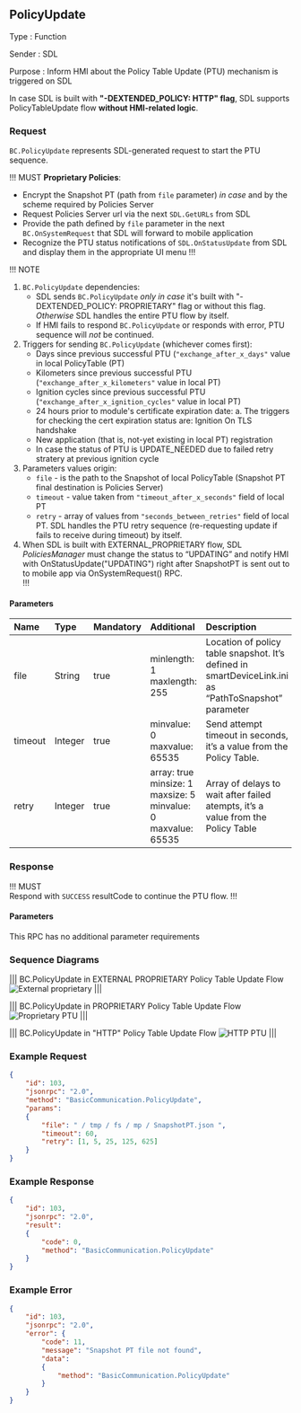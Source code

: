 ## PolicyUpdate

Type
: Function

Sender
: SDL

Purpose
: Inform HMI about the Policy Table Update (PTU) mechanism is triggered on SDL

In case SDL is built with **"-DEXTENDED_POLICY: HTTP" flag**, SDL supports PolicyTableUpdate flow **without HMI-related logic**. 
### Request
``BC.PolicyUpdate`` represents SDL-generated request to start the PTU sequence.

!!! MUST
**Proprietary Policies**:

* Encrypt the Snapshot PT (path from ``file`` parameter) _in case_ and by the scheme required by Policies Server
* Request Policies Server url via the next ``SDL.GetURLs`` from SDL
* Provide the path defined by ``file`` parameter in the next ``BC.OnSystemRequest`` that SDL will forward to mobile application
* Recognize the PTU status notifications of ``SDL.OnStatusUpdate`` from SDL and display them in the appropriate UI menu
!!!

!!! NOTE
1. ``BC.PolicyUpdate`` dependencies:
   * SDL sends ``BC.PolicyUpdate`` _only in case_ it's built with "-DEXTENDED_POLICY: PROPRIETARY" flag or without this flag. _Otherwise_ SDL handles the entire PTU flow by itself.
   * If HMI fails to respond ``BC.PolicyUpdate`` or responds with error, PTU sequence will _not_ be continued.  
2. Triggers for sending ``BC.PolicyUpdate`` (whichever comes first):
   * Days since previous successful PTU (``"exchange_after_x_days"`` value in local PolicyTable (PT)
   * Kilometers since previous successful PTU (``"exchange_after_x_kilometers"`` value in local PT)
   * Ignition cycles since previous successful PTU (``"exchange_after_x_ignition_cycles"`` value in local PT)
   * 24 hours prior to module's certificate expiration date:
a. The triggers for checking the cert expiration status are:
Ignition On
TLS handshake
   * New application (that is, not-yet existing in local PT) registration
   * In case the status of PTU is UPDATE_NEEDED due to failed retry stratery at previous ignition cycle
3. Parameters values origin:
   * ``file`` - is the path to the Snapshot of local PolicyTable (Snapshot PT final destination is Policies Server)
   * ``timeout`` - value taken from ``"timeout_after_x_seconds"`` field of local PT
   * ``retry`` - array of values from ``"seconds_between_retries"`` field of local PT. SDL handles the PTU retry sequence (re-requesting update if fails to receive during timeout) by itself.
4. When SDL  is built with EXTERNAL_PROPRIETARY flow, SDL _PoliciesManager_ must change the status to “UPDATING” and notify HMI with OnStatusUpdate("UPDATING") right after SnapshotPT is sent out to to mobile app via OnSystemRequest() RPC.   
!!!

#### Parameters

|Name|Type|Mandatory|Additional|Description|
|:---|:---|:--------|:---------|:----------|
|file|String|true|minlength: 1<br>maxlength: 255|Location of policy table snapshot. It’s defined in smartDeviceLink.ini as  “PathToSnapshot” parameter|
|timeout|Integer|true|minvalue: 0<br>maxvalue: 65535|Send attempt timeout in seconds, it’s a value from the Policy Table.|
|retry|Integer|true|array: true<br>minsize: 1<br>maxsize: 5<br>minvalue: 0<br>maxvalue: 65535|Array of delays to wait after failed atempts, it’s a value from the Policy Table|

### Response

!!! MUST   
Respond with ``SUCCESS`` resultCode to continue the PTU flow.
!!!

#### Parameters

This RPC has no additional parameter requirements

### Sequence Diagrams

|||
BC.PolicyUpdate in EXTERNAL PROPRIETARY Policy Table Update Flow
![External proprietary](./assets/diagram_PolicyUpdate_external_proprietary.png)
|||

|||
BC.PolicyUpdate in PROPRIETARY Policy Table Update Flow
![Proprietary PTU](./assets/Proprietary_PTU_flow.png)
|||

|||
BC.PolicyUpdate in "HTTP" Policy Table Update Flow
![HTTP PTU](./assets/PolicyUpdate_in_HTTP_PTU_flow.png)
|||

### Example Request

```json
{
	"id": 103,
	"jsonrpc": "2.0",
	"method": "BasicCommunication.PolicyUpdate",
	"params":
	{
		"file": " / tmp / fs / mp / SnapshotPT.json ",
		"timeout": 60,
		"retry": [1, 5, 25, 125, 625]
	}
}

```
### Example Response

```json
{
	"id": 103,
	"jsonrpc": "2.0",
	"result":
	{
		"code": 0,
		"method": "BasicCommunication.PolicyUpdate"
	}
}

```

### Example Error

```json
{
	"id": 103,
	"jsonrpc": "2.0",
	"error": {
		"code": 11,
		"message": "Snapshot PT file not found",
		"data":
		{
			"method": "BasicCommunication.PolicyUpdate"
		}
	}
}

```
